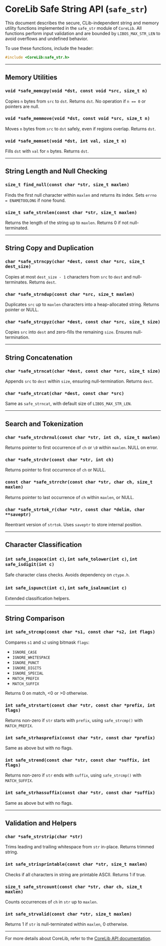 # CoreLib Safe String API (`safe_str`)

This document describes the secure, CLib-independent string and memory utility functions implemented in the `safe_str` module of `CoreLib`. All functions perform input validation and are bounded by `LIBOS_MAX_STR_LEN` to avoid overflows and undefined behavior.

To use these functions, include the header:

```c
#include <CoreLib:safe_str.h>
```

---

## Memory Utilities

### `void *safe_memcpy(void *dst, const void *src, size_t n)`

Copies `n` bytes from `src` to `dst`. Returns `dst`. No operation if `n == 0` or pointers are null.

### `void *safe_memmove(void *dst, const void *src, size_t n)`

Moves `n` bytes from `src` to `dst` safely, even if regions overlap. Returns `dst`.

### `void *safe_memset(void *dst, int val, size_t n)`

Fills `dst` with `val` for `n` bytes. Returns `dst`.

---

## String Length and Null Checking

### `size_t find_null(const char *str, size_t maxlen)`

Finds the first null character within `maxlen` and returns its index. Sets `errno = ENAMETOOLONG` if none found.

### `size_t safe_strnlen(const char *str, size_t maxlen)`

Returns the length of the string up to `maxlen`. Returns 0 if not null-terminated.

---

## String Copy and Duplication

### `char *safe_strncpy(char *dest, const char *src, size_t dest_size)`

Copies at most `dest_size - 1` characters from `src` to `dest` and null-terminates. Returns `dest`.

### `char *safe_strndup(const char *src, size_t maxlen)`

Duplicates `src` up to `maxlen` characters into a heap-allocated string. Returns pointer or NULL.

### `char *safe_strcpyz(char *dest, const char *src, size_t size)`

Copies `src` into `dest` and zero-fills the remaining `size`. Ensures null-termination.

---

## String Concatenation

### `char *safe_strncat(char *dest, const char *src, size_t size)`

Appends `src` to `dest` within `size`, ensuring null-termination. Returns `dest`.

### `char *safe_strcat(char *dest, const char *src)`

Same as `safe_strncat`, with default size of `LIBOS_MAX_STR_LEN`.

---

## Search and Tokenization

### `char *safe_strchrnul(const char *str, int ch, size_t maxlen)`

Returns pointer to first occurrence of `ch` or `\0` within `maxlen`. NULL on error.

### `char *safe_strchr(const char *str, int ch)`

Returns pointer to first occurrence of `ch` or NULL.

### `const char *safe_strrchr(const char *str, char ch, size_t maxlen)`

Returns pointer to last occurrence of `ch` within `maxlen`, or NULL.

### `char *safe_strtok_r(char *str, const char *delim, char **saveptr)`

Reentrant version of `strtok`. Uses `saveptr` to store internal position.

---

## Character Classification

### `int safe_isspace(int c)`, `int safe_tolower(int c)`, `int safe_isdigit(int c)`

Safe character class checks. Avoids dependency on `ctype.h`.

### `int safe_ispunct(int c)`, `int safe_isalnum(int c)`

Extended classification helpers.

---

## String Comparison

### `int safe_strcmp(const char *s1, const char *s2, int flags)`

Compares `s1` and `s2` using bitmask `flags`:

* `IGNORE_CASE`
* `IGNORE_WHITESPACE`
* `IGNORE_PUNCT`
* `IGNORE_DIGITS`
* `IGNORE_SPECIAL`
* `MATCH_PREFIX`
* `MATCH_SUFFIX`

Returns 0 on match, <0 or >0 otherwise.

### `int safe_strstart(const char *str, const char *prefix, int flags)`

Returns non-zero if `str` starts with `prefix`, using `safe_strcmp()` with `MATCH_PREFIX`.

### `int safe_strhasprefix(const char *str, const char *prefix)`

Same as above but with no flags.

### `int safe_strend(const char *str, const char *suffix, int flags)`

Returns non-zero if `str` ends with `suffix`, using `safe_strcmp()` with `MATCH_SUFFIX`.

### `int safe_strhassuffix(const char *str, const char *suffix)`

Same as above but with no flags.

---

## Validation and Helpers

### `char *safe_strstrip(char *str)`

Trims leading and trailing whitespace from `str` in-place. Returns trimmed string.

### `int safe_strisprintable(const char *str, size_t maxlen)`

Checks if all characters in string are printable ASCII. Returns 1 if true.

### `size_t safe_strcount(const char *str, char ch, size_t maxlen)`

Counts occurrences of `ch` in `str` up to `maxlen`.

### `int safe_strvalid(const char *str, size_t maxlen)`

Returns 1 if `str` is null-terminated within `maxlen`, 0 otherwise.

---

For more details about CoreLib, refer to the [CoreLib API documentation](./README.md).
